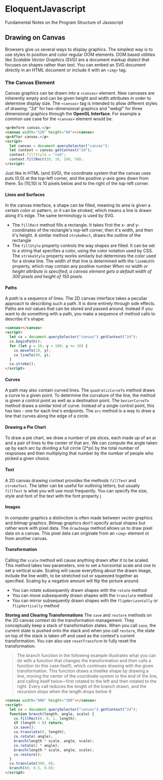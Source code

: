 # EloquentJavascript
Fundamental Notes on the Program Structure of Javascript

## Drawing on Canvas 
Browsers give us several ways to display graphics. The simplest way is to use styles to position and color regular DOM elements. DOM based utilities like *Scalable Vector Graphics (SVG)* are a document markup dialect that focuses on shapes rather than text. You can embed an SVG document directly in an HTML document or include it with an `<img>` tag. 

### The Canvas Element 
Canvas graphics can be drawn into a `<canvas>` element. New canvases are inherently empty and can be given height and width attributes in order to determine display size. The `<canvas>` tag is intended to allow different styles of drawing: "2d" for two-dimensional graphics and "webgl" for three dimensional graphics through the **OpenGL Interface**. For example a common use case for the `<canvas>` element would be: 
```HTML
<p>Before canvas.</p>
<canvas width="120" height="60"></canvas>
<p>After canvas.</p>
<script>
  let canvas = document.querySelector("canvas");
  let context = canvas.getContext("2d");
  context.fillStyle = "red";
  context.fillRect(10, 10, 100, 50);
</script>
```

Just like in HTML (and SVG), the coordinate system that the canvas uses puts (0,0) at the top-left corner, and the positive y-axis goes down from there. So (10,10) is 10 pixels below and to the right of the top-left corner. 

#### Lines and Surfaces 
In the canvas interface, a shape can be filled, meaning its area is given a certain color or pattern, or it can be stroked, which means a line is drawn along it's edge. The same terminology is used by SVG. 
* The `fillRect` method fills a rectangle. It takes first the x- and y- coordinates of the rectangle's top-left corner, then it's width, and then it's height. A similar method `strokeRect`, draws the outline of the rectangle 
* The `fillStyle` property controls the way shapes are filled. It can be set to a string that specifies a color, using the color notation used by CSS. The `strokeStyle` property works similarly but determines the color used for a stroke line. The width of that line is determined with the `lineWidth` property, which may contain any positive number 
_When no width or height attribute is specified, a canvas element gets a default width of 300 pixels and height of 150 pixels._

#### Paths 
A _path_ is a sequence of lines. The 2D canvas interface takes a peculiar approach to describing such a path. It is done entirely through side effects. Paths are not values that can be stored and passed around. Instead if you want to do something with a path, you make a sequence of method calls to describe it's shape: 
```HTML 
<canvas></canvas>
<script>
  let cx = document.querySelector("canvas").getContext("2d");
  cx.beginPath();
  for (let y = 10; y < 100; y += 10) {
    cx.moveTo(10, y);
    cx.lineTo(90, y);
  }
  cx.stroke();
</script>
```

#### Curves 
A path may also contain curved lines. The `quadraticCurveTo` method draws a curve to a given point. To determine the curvature of the line, the method is given a control point as well as a destination point. The `bezierCurveTo` method draws a similar kind of curve. Instead of a single control point, this has two - one for each line's endpoints. The `arc` method is a way to draw a line that curves along the edge of a circle. 

#### Drawing a Pie Chart  
To draw a pie chart, we draw a number of pie slices, each made up of an ar and a pair of lines to the center of that arc. We can compute the angle taken up by each arc by dividing a full circle (2*pi) by the total number of responses and then multiplying that number by the number of people who picked a given choice. 

#### Text 
A 2D canvas drawing context provides the methods `fillText` and `strokeText`. The latter can be useful for outlining letters, but usually `fillText` is what you will use most frequently. You can specify the size, style and font of the text with the font property j

#### Images 
In computer graphics a distinction is often made between _vector_ graphics and _bitmap_ graphics. Bitmap graphics don't specify actual shapes but rather work with pixel data. The `drawImage` method allows us to draw pixel data on a canvas. This pixel data can originate from an `<img>` element or from another canvas. 

#### Transformation 
Calling the `scale` method will cause anything drawn after it to be scaled. This method takes two parameters, one to set a horizontal scale and one to set a vertical scale. Scaling will cause everything about the drawn image, include the line width, to be stretched out or squeezed together as specified. Scaling by a negative amount will flip the picture around. 
* You can rotate subsequently drawn shapes with the `rotate` method 
* You can move subsequently drawn shapes with the `translate` method 
* You can mirror subsequently drawn shapes with the `flipHorizontally` or `flipVertically` method 

**Storing and Clearing Transformations**
The `save` and `restore` methods on the 2D canvas context do the transformation management. They conceptually keep a stack of transformation states. When you call `save`, the current state is pushed onto the stack and when you call `restore`, the state on top of the stack is taken off and used as the context's current transformation. You can also use `resetTransform` to fully reset the transformation. 

> The branch function in the following example illustrates what you can do with a function that changes the transformation and then calls a function (in this case itself), which continues drawing with the given transformation. This function draws a treelike shape by drawing a line, moving the center of the coordinate system to the end of the line, and calling itself twice—first rotated to the left and then rotated to the right. Every call reduces the length of the branch drawn, and the recursion stops when the length drops below 8
```HTML
<canvas width="600" height="300"></canvas>
<script>
  let cx = document.querySelector("canvas").getContext("2d");
  function branch(length, angle, scale) {
    cx.fillRect(0, 0, 1, length);
    if (length < 8) return;
    cx.save();
    cx.translate(0, length);
    cx.rotate(-angle);
    branch(length * scale, angle, scale);
    cx.rotate(2 * angle);
    branch(length * scale, angle, scale);
    cx.restore();
  }
  cx.translate(300, 0);
  branch(60, 0.5, 0.8);
</script>
```